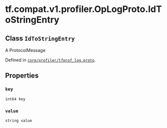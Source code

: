 <div itemscope itemtype="http://developers.google.com/ReferenceObject">
<meta itemprop="name" content="tf.compat.v1.profiler.OpLogProto.IdToStringEntry" />
<meta itemprop="path" content="Stable" />
<meta itemprop="property" content="key"/>
<meta itemprop="property" content="value"/>
</div>

# tf.compat.v1.profiler.OpLogProto.IdToStringEntry

## Class `IdToStringEntry`

A ProtocolMessage





Defined in [`core/profiler/tfprof_log.proto`](/code/stable/tensorflow/core/profiler/tfprof_log.proto).

<!-- Placeholder for "Used in" -->


## Properties

<h3 id="key"><code>key</code></h3>

`int64 key`


<h3 id="value"><code>value</code></h3>

`string value`




